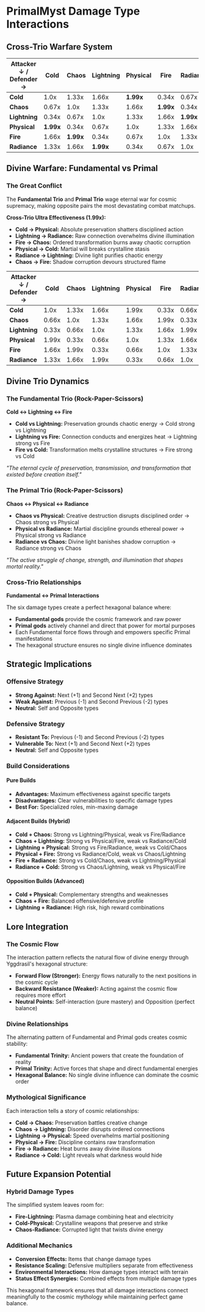 # PrimalMyst Damage Type Interactions

## Cross-Trio Warfare System

| Attacker ↓ / Defender → | Cold | Chaos | Lightning | Physical | Fire | Radiance |
|-------------------------|------|-------|-----------|----------|------|----------|
| **Cold**               | 1.0x | 1.33x | 1.66x     | **1.99x**| 0.34x| 0.67x    |
| **Chaos**              | 0.67x| 1.0x  | 1.33x     | 1.66x    | **1.99x**| 0.34x    |
| **Lightning**          | 0.34x| 0.67x | 1.0x      | 1.33x    | 1.66x| **1.99x**|
| **Physical**           | **1.99x**| 0.34x | 0.67x     | 1.0x     | 1.33x| 1.66x    |
| **Fire**               | 1.66x| **1.99x**| 0.34x     | 0.67x    | 1.0x | 1.33x    |
| **Radiance**           | 1.33x| 1.66x | **1.99x** | 0.34x    | 0.67x| 1.0x     |

## Divine Warfare: Fundamental vs Primal

### The Great Conflict
The **Fundamental Trio** and **Primal Trio** wage eternal war for cosmic supremacy, making opposite pairs the most devastating combat matchups.

**Cross-Trio Ultra Effectiveness (1.99x):**
- **Cold → Physical:** Absolute preservation shatters disciplined action
- **Lightning → Radiance:** Raw connection overwhelms divine illumination  
- **Fire → Chaos:** Ordered transformation burns away chaotic corruption
- **Physical → Cold:** Martial will breaks crystalline stasis
- **Radiance → Lightning:** Divine light purifies chaotic energy
- **Chaos → Fire:** Shadow corruption devours structured flame

| Attacker ↓ / Defender → | Cold | Chaos | Lightning | Physical | Fire | Radiance |
|-------------------------|------|-------|-----------|----------|------|----------|
| **Cold**               | 1.0x | 1.33x | 1.66x     | 1.99x     | 0.33x| 0.66x    |
| **Chaos**              | 0.66x| 1.0x  | 1.33x     | 1.66x    | 1.99x | 0.33x    |
| **Lightning**          | 0.33x| 0.66x | 1.0x      | 1.33x    | 1.66x| 1.99x     |
| **Physical**           | 1.99x | 0.33x | 0.66x     | 1.0x     | 1.33x| 1.66x    |
| **Fire**               | 1.66x| 1.99x  | 0.33x     | 0.66x    | 1.0x | 1.33x    |
| **Radiance**           | 1.33x| 1.66x | 1.99x      | 0.33x    | 0.66x| 1.0x     |

## Divine Trio Dynamics

### The Fundamental Trio (Rock-Paper-Scissors)
**Cold ↔ Lightning ↔ Fire**

- **Cold vs Lightning:** Preservation grounds chaotic energy → Cold strong vs Lightning
- **Lightning vs Fire:** Connection conducts and energizes heat → Lightning strong vs Fire  
- **Fire vs Cold:** Transformation melts crystalline structures → Fire strong vs Cold

*"The eternal cycle of preservation, transmission, and transformation that existed before creation itself."*

### The Primal Trio (Rock-Paper-Scissors)
**Chaos ↔ Physical ↔ Radiance**

- **Chaos vs Physical:** Creative destruction disrupts disciplined order → Chaos strong vs Physical
- **Physical vs Radiance:** Martial discipline grounds ethereal power → Physical strong vs Radiance
- **Radiance vs Chaos:** Divine light banishes shadow corruption → Radiance strong vs Chaos

*"The active struggle of change, strength, and illumination that shapes mortal reality."*

### Cross-Trio Relationships
**Fundamental ↔ Primal Interactions**

The six damage types create a perfect hexagonal balance where:
- **Fundamental gods** provide the cosmic framework and raw power
- **Primal gods** actively channel and direct that power for mortal purposes
- Each Fundamental force flows through and empowers specific Primal manifestations
- The hexagonal structure ensures no single divine influence dominates

## Strategic Implications

### Offensive Strategy
- **Strong Against:** Next (+1) and Second Next (+2) types
- **Weak Against:** Previous (-1) and Second Previous (-2) types
- **Neutral:** Self and Opposite types

### Defensive Strategy  
- **Resistant To:** Previous (-1) and Second Previous (-2) types
- **Vulnerable To:** Next (+1) and Second Next (+2) types
- **Neutral:** Self and Opposite types

### Build Considerations

#### Pure Builds
- **Advantages:** Maximum effectiveness against specific targets
- **Disadvantages:** Clear vulnerabilities to specific damage types
- **Best For:** Specialized roles, min-maxing damage

#### Adjacent Builds (Hybrid)
- **Cold + Chaos:** Strong vs Lightning/Physical, weak vs Fire/Radiance
- **Chaos + Lightning:** Strong vs Physical/Fire, weak vs Radiance/Cold
- **Lightning + Physical:** Strong vs Fire/Radiance, weak vs Cold/Chaos
- **Physical + Fire:** Strong vs Radiance/Cold, weak vs Chaos/Lightning
- **Fire + Radiance:** Strong vs Cold/Chaos, weak vs Lightning/Physical
- **Radiance + Cold:** Strong vs Chaos/Lightning, weak vs Physical/Fire

#### Opposition Builds (Advanced)
- **Cold + Physical:** Complementary strengths and weaknesses
- **Chaos + Fire:** Balanced offensive/defensive profile
- **Lightning + Radiance:** High risk, high reward combinations

## Lore Integration

### The Cosmic Flow
The interaction pattern reflects the natural flow of divine energy through Yggdrasil's hexagonal structure:

- **Forward Flow (Stronger):** Energy flows naturally to the next positions in the cosmic cycle
- **Backward Resistance (Weaker):** Acting against the cosmic flow requires more effort
- **Neutral Points:** Self-interaction (pure mastery) and Opposition (perfect balance)

### Divine Relationships
The alternating pattern of Fundamental and Primal gods creates cosmic stability:
- **Fundamental Trinity:** Ancient powers that create the foundation of reality
- **Primal Trinity:** Active forces that shape and direct fundamental energies
- **Hexagonal Balance:** No single divine influence can dominate the cosmic order

### Mythological Significance
Each interaction tells a story of cosmic relationships:
- **Cold → Chaos:** Preservation battles creative change
- **Chaos → Lightning:** Disorder disrupts ordered connections  
- **Lightning → Physical:** Speed overwhelms martial positioning
- **Physical → Fire:** Discipline contains raw transformation
- **Fire → Radiance:** Heat burns away divine illusions
- **Radiance → Cold:** Light reveals what darkness would hide

## Future Expansion Potential

### Hybrid Damage Types
The simplified system leaves room for:
- **Fire-Lightning:** Plasma damage combining heat and electricity
- **Cold-Physical:** Crystalline weapons that preserve and strike
- **Chaos-Radiance:** Corrupted light that twists divine energy

### Additional Mechanics
- **Conversion Effects:** Items that change damage types
- **Resistance Scaling:** Defensive multipliers separate from effectiveness
- **Environmental Interactions:** How damage types interact with terrain
- **Status Effect Synergies:** Combined effects from multiple damage types

This hexagonal framework ensures that all damage interactions connect meaningfully to the cosmic mythology while maintaining perfect game balance.
